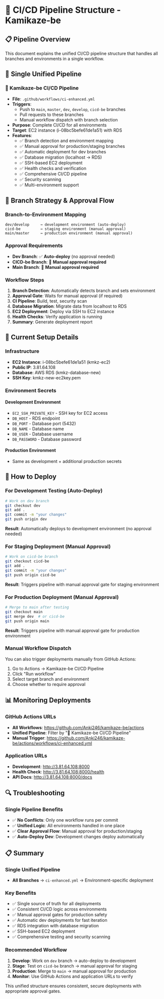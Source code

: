 # 🚀 CI/CD Pipeline Structure - Kamikaze-be

## 📋 **Pipeline Overview**

This document explains the unified CI/CD pipeline structure that handles all branches and environments in a single workflow.

## 🔄 **Single Unified Pipeline**

### **🚀 Kamikaze-be CI/CD Pipeline**
- **File**: `.github/workflows/ci-enhanced.yml`
- **Triggers**:
  - Push to `main`, `master`, `dev`, `develop`, `cicd-be` branches
  - Pull requests to these branches
  - Manual workflow dispatch with branch selection
- **Purpose**: Complete CI/CD for all environments
- **Target**: EC2 instance (i-08bc5befe61de1a51) with RDS
- **Features**:
  - ✅ Branch detection and environment mapping
  - ✅ Manual approval for production/staging branches
  - ✅ Automatic deployment for dev branches
  - ✅ Database migration (localhost → RDS)
  - ✅ SSH-based EC2 deployment
  - ✅ Health checks and verification
  - ✅ Comprehensive CI/CD pipeline
  - ✅ Security scanning
  - ✅ Multi-environment support

## 🎯 **Branch Strategy & Approval Flow**

### **Branch-to-Environment Mapping**
```
dev/develop     → development environment (auto-deploy)
cicd-be         → staging environment (manual approval)
main/master     → production environment (manual approval)
```

### **Approval Requirements**
- **Dev Branch**: ✅ **Auto-deploy** (no approval needed)
- **CICD-be Branch**: 🔐 **Manual approval required**
- **Main Branch**: 🔐 **Manual approval required**

### **Workflow Steps**
1. **Branch Detection**: Automatically detects branch and sets environment
2. **Approval Gate**: Waits for manual approval (if required)
3. **CI Pipeline**: Build, test, security scan
4. **Database Migration**: Migrate data from localhost to RDS
5. **EC2 Deployment**: Deploy via SSH to EC2 instance
6. **Health Checks**: Verify application is running
7. **Summary**: Generate deployment report

## 🔧 **Current Setup Details**

### **Infrastructure**
- **EC2 Instance**: i-08bc5befe61de1a51 (kmkz-ec2)
- **Public IP**: 3.81.64.108
- **Database**: AWS RDS (kmkz-database-new)
- **SSH Key**: kmkz-new-ec2key.pem

### **Environment Secrets**

#### **Development Environment**
- `EC2_SSH_PRIVATE_KEY` - SSH key for EC2 access
- `DB_HOST` - RDS endpoint
- `DB_PORT` - Database port (5432)
- `DB_NAME` - Database name
- `DB_USER` - Database username
- `DB_PASSWORD` - Database password

#### **Production Environment**
- Same as development + additional production secrets

## 🚀 **How to Deploy**

### **For Development Testing (Auto-Deploy)**
```bash
# Work on dev branch
git checkout dev
git add .
git commit -m "your changes"
git push origin dev
```

**Result**: Automatically deploys to development environment (no approval needed)

### **For Staging Deployment (Manual Approval)**
```bash
# Work on cicd-be branch
git checkout cicd-be
git add .
git commit -m "your changes"
git push origin cicd-be
```

**Result**: Triggers pipeline with manual approval gate for staging environment

### **For Production Deployment (Manual Approval)**
```bash
# Merge to main after testing
git checkout main
git merge dev  # or cicd-be
git push origin main
```

**Result**: Triggers pipeline with manual approval gate for production environment

### **Manual Workflow Dispatch**
You can also trigger deployments manually from GitHub Actions:
1. Go to Actions → Kamikaze-be CI/CD Pipeline
2. Click "Run workflow"
3. Select target branch and environment
4. Choose whether to require approval

## 📊 **Monitoring Deployments**

### **GitHub Actions URLs**
- **All Workflows**: https://github.com/Anki246/kamikaze-be/actions
- **Unified Pipeline**: Filter by "🚀 Kamikaze-be CI/CD Pipeline"
- **Manual Trigger**: https://github.com/Anki246/kamikaze-be/actions/workflows/ci-enhanced.yml

### **Application URLs**
- **Development**: http://3.81.64.108:8000
- **Health Check**: http://3.81.64.108:8000/health
- **API Docs**: http://3.81.64.108:8000/docs

## 🔍 **Troubleshooting**

### **Single Pipeline Benefits**
- ✅ **No Conflicts**: Only one workflow runs per commit
- ✅ **Unified Logic**: All environments handled in one place
- ✅ **Clear Approval Flow**: Manual approval for production/staging
- ✅ **Auto-Deploy Dev**: Development changes deploy automatically

## 📋 **Summary**

### **Single Unified Pipeline**
- **All Branches** → `ci-enhanced.yml` → Environment-specific deployment

### **Key Benefits**
- ✅ Single source of truth for all deployments
- ✅ Consistent CI/CD logic across environments
- ✅ Manual approval gates for production safety
- ✅ Automatic dev deployments for fast iteration
- ✅ RDS integration with database migration
- ✅ SSH-based EC2 deployment
- ✅ Comprehensive testing and security scanning

### **Recommended Workflow**
1. **Develop**: Work on `dev` branch → auto-deploy to development
2. **Stage**: Test on `cicd-be` branch → manual approval for staging
3. **Production**: Merge to `main` → manual approval for production
4. **Monitor**: Use GitHub Actions and application URLs to verify

This unified structure ensures consistent, secure deployments with appropriate approval gates.
